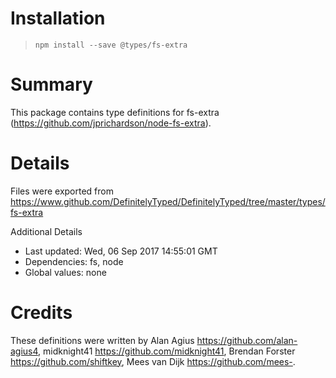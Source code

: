 # Installation
> `npm install --save @types/fs-extra`

# Summary
This package contains type definitions for fs-extra (https://github.com/jprichardson/node-fs-extra).

# Details
Files were exported from https://www.github.com/DefinitelyTyped/DefinitelyTyped/tree/master/types/fs-extra

Additional Details
 * Last updated: Wed, 06 Sep 2017 14:55:01 GMT
 * Dependencies: fs, node
 * Global values: none

# Credits
These definitions were written by Alan Agius <https://github.com/alan-agius4>, midknight41 <https://github.com/midknight41>, Brendan Forster <https://github.com/shiftkey>, Mees van Dijk <https://github.com/mees->.
